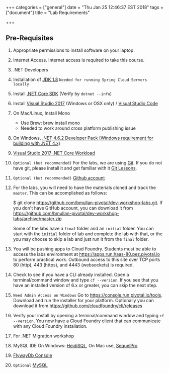 +++
categories = ["general"]
date = "Thu Jan 25 12:46:37 EST 2018"
tags = ["document"]
title = "Lab Requirements"

+++

## Pre-Requisites 

1. Appropriate permissions to install software on your laptop. 

2. Internet Access. Internet access is required to take this course.  

3. .NET Developers
  1. Installation of [JDK 1.8](http://www.oracle.com/technetwork/java/javase/downloads/jdk8-downloads-2133151.html) `Needed for running Spring Cloud Servers locally`
  2. Install [.NET Core SDK](http://www.microsoft.com/net/download) (Verify by `dotnet --info`)
  1. Install [Visual Studio 2017](https://www.microsoft.com/net/download) (Windows or OSX only) / [Visual Studio Code](https://code.visualstudio.com/)
  2. On Mac/Linux,  Install Mono
     + Use Brew: brew install mono
     + Needed to work around cross platform publishing issue
  3. On Windows, [.NET 4.6.2 Developer Pack (Windows requirement for building with .NET 4.x)](https://support.microsoft.com/en-us/help/3151934/microsoft-.net-framework-4.6.2-developer-pack-and-language-packs)
  4. [Visual Studio 2017 .NET Core Workload](https://www.microsoft.com/net/core#windowsvs2017)


4. `Optional (but recommended)` For the labs, we are using [Git](https://www.git-scm.com). If you do not have git, please install it and get familiar with it [Git Lessons]( https://try.github.io/levels/1/challenges/1 ). 

4. `Optional (but recommended)` [Github account](https://github.com/) 

5. For the labs, you will need to have the materials cloned and track the `master`. This can be accomplished as follows:

    $ git clone https://github.com/bmullan-pivotal/dev-workshop-labs.git. If you don't have GitHub account, you can download it from https://github.com/bmullan-pivotal/dev-workshop-labs/archive/master.zip

    Some of the labs have a `final` folder and an `initial` folder. You can start with the `initial` folder of lab and complete the lab with that, or the you may choose to skip a lab and just run it from the `final` folder. 


6. You will be pushing apps to Cloud Foundry. Students must be able to access the labs environment at https://apps.run.haas-80.pez.pivotal.io to perform practical work.  Outbound access to this site over TCP ports 80 (http), 443 (https), 
and 4443 (websockets) is required. 

7.  Check to see if you have a CLI already installed. Open a terminal/command window and type `cf --version`. If you see that you have an installed version of 6.x or greater, you can skip the next step.

8. `Need Admin Access on Windows` Go to https://console.run.pivotal.io/tools. Download and run the installer for your platform. Optionally you can download it from https://github.com/cloudfoundry/cli/releases 

9. Verify your install by opening a terminal/command window and typing `cf --version`. You now have a Cloud Foundry client that can communicate with any Cloud Foundry installation.


10. For .NET Migration workshop
  1. MySQL IDE On Windows: [HeidiSQL](https://www.heidisql.com/downloads/releases/HeidiSQL_9.4_Portable.zip), On Mac use, [SequelPro](https://sequelpro.com/download)
  2. [FlywayDb Console](https://repo1.maven.org/maven2/org/flywaydb/flyway-commandline/4.2.0/flyway-commandline-4.2.0-windows-x64.zip)
  3. `Optional` [MySQL](https://dev.mysql.com/downloads/) 
 